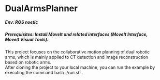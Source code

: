 # DualArmsPlanner
##### Env: ROS noetic  
##### Prerequisites: Install MoveIt and related interfaces (MoveIt Interface, MoveIt Visual Tools).
This project focuses on the collaborative motion planning of dual robotic arms, which is mainly applied to CT detection and image reconstruction based on robotic arms.  
After cloning the project to your local machine, you can run the example by executing the command bash ./run.sh .
